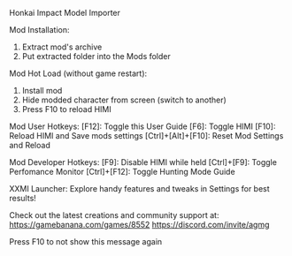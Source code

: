 Honkai Impact Model Importer

Mod Installation:

1. Extract mod's archive
2. Put extracted folder into the Mods folder

Mod Hot Load (without game restart):

1. Install mod
2. Hide modded character from screen (switch to another)
3. Press F10 to reload HIMI

Mod User Hotkeys:
[F12]: Toggle this User Guide
[F6]: Toggle HIMI
[F10]: Reload HIMI and Save mods settings
[Ctrl]+[Alt]+[F10]: Reset Mod Settings and Reload

Mod Developer Hotkeys:
[F9]: Disable HIMI while held
[Ctrl]+[F9]: Toggle Perfomance Monitor
[Ctrl]+[F12]: Toggle Hunting Mode Guide

XXMI Launcher:
Explore handy features and tweaks in Settings for best results!

Check out the latest creations and community support at:
<https://gamebanana.com/games/8552>
<https://discord.com/invite/agmg>

Press F10 to not show this message again
